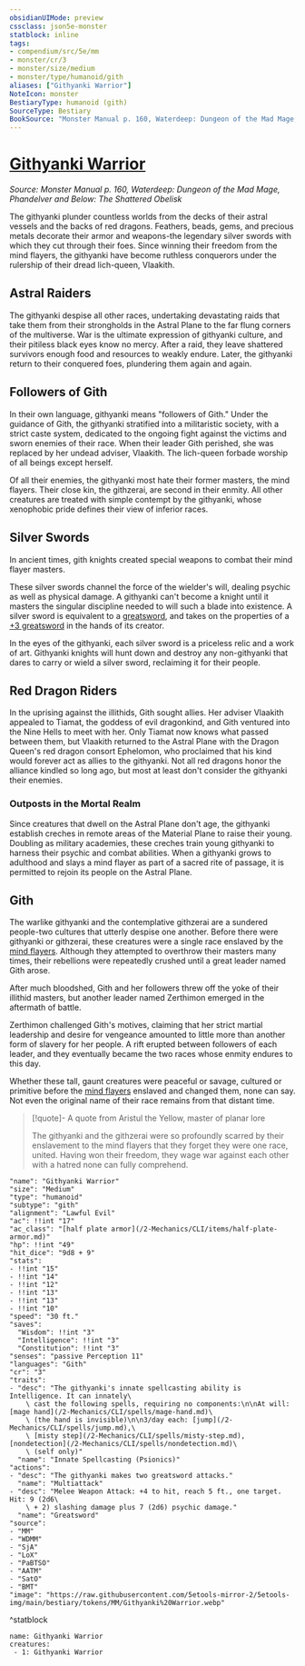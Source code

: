 ```yaml
---
obsidianUIMode: preview
cssclass: json5e-monster
statblock: inline
tags:
- compendium/src/5e/mm
- monster/cr/3
- monster/size/medium
- monster/type/humanoid/gith
aliases: ["Githyanki Warrior"]
NoteIcon: monster
BestiaryType: humanoid (gith)
SourceType: Bestiary
BookSource: "Monster Manual p. 160, Waterdeep: Dungeon of the Mad Mage, Phandelver and Below: The Shattered Obelisk"
---
```

# [Githyanki Warrior](2-Mechanics/CLI/bestiary/humanoid/githyanki-warrior.md)
*Source: Monster Manual p. 160, Waterdeep: Dungeon of the Mad Mage, Phandelver and Below: The Shattered Obelisk*  

The githyanki plunder countless worlds from the decks of their astral vessels and the backs of red dragons. Feathers, beads, gems, and precious metals decorate their armor and weapons-the legendary silver swords with which they cut through their foes. Since winning their freedom from the mind flayers, the githyanki have become ruthless conquerors under the rulership of their dread lich-queen, Vlaakith.

## Astral Raiders

The githyanki despise all other races, undertaking devastating raids that take them from their strongholds in the Astral Plane to the far flung corners of the multiverse. War is the ultimate expression of githyanki culture, and their pitiless black eyes know no mercy. After a raid, they leave shattered survivors enough food and resources to weakly endure. Later, the githyanki return to their conquered foes, plundering them again and again.

## Followers of Gith

In their own language, githyanki means "followers of Gith." Under the guidance of Gith, the githyanki stratified into a militaristic society, with a strict caste system, dedicated to the ongoing fight against the victims and sworn enemies of their race. When their leader Gith perished, she was replaced by her undead adviser, Vlaakith. The lich-queen forbade worship of all beings except herself.

Of all their enemies, the githyanki most hate their former masters, the mind flayers. Their close kin, the githzerai, are second in their enmity. All other creatures are treated with simple contempt by the githyanki, whose xenophobic pride defines their view of inferior races.

## Silver Swords

In ancient times, gith knights created special weapons to combat their mind flayer masters.

These silver swords channel the force of the wielder's will, dealing psychic as well as physical damage. A githyanki can't become a knight until it masters the singular discipline needed to will such a blade into existence. A silver sword is equivalent to a [greatsword](/2-Mechanics/CLI/items/greatsword.md), and takes on the properties of a [+3 greatsword](/2-Mechanics/CLI/items/3-weapon.md) in the hands of its creator.

In the eyes of the githyanki, each silver sword is a priceless relic and a work of art. Githyanki knights will hunt down and destroy any non-githyanki that dares to carry or wield a silver sword, reclaiming it for their people.

## Red Dragon Riders

In the uprising against the illithids, Gith sought allies. Her adviser Vlaakith appealed to Tiamat, the goddess of evil dragonkind, and Gith ventured into the Nine Hells to meet with her. Only Tiamat now knows what passed between them, but Vlaakith returned to the Astral Plane with the Dragon Queen's red dragon consort Ephelomon, who proclaimed that his kind would forever act as allies to the githyanki. Not all red dragons honor the alliance kindled so long ago, but most at least don't consider the githyanki their enemies.

### Outposts in the Mortal Realm

Since creatures that dwell on the Astral Plane don't age, the githyanki establish creches in remote areas of the Material Plane to raise their young. Doubling as military academies, these creches train young githyanki to harness their psychic and combat abilities. When a githyanki grows to adulthood and slays a mind flayer as part of a sacred rite of passage, it is permitted to rejoin its people on the Astral Plane.

## Gith

The warlike githyanki and the contemplative githzerai are a sundered people-two cultures that utterly despise one another. Before there were githyanki or githzerai, these creatures were a single race enslaved by the [mind flayers](/2-Mechanics/CLI/bestiary/aberration/mind-flayer.md). Although they attempted to overthrow their masters many times, their rebellions were repeatedly crushed until a great leader named Gith arose.

After much bloodshed, Gith and her followers threw off the yoke of their illithid masters, but another leader named Zerthimon emerged in the aftermath of battle.

Zerthimon challenged Gith's motives, claiming that her strict martial leadership and desire for vengeance amounted to little more than another form of slavery for her people. A rift erupted between followers of each leader, and they eventually became the two races whose enmity endures to this day.

Whether these tall, gaunt creatures were peaceful or savage, cultured or primitive before the [mind flayers](/2-Mechanics/CLI/bestiary/aberration/mind-flayer.md) enslaved and changed them, none can say. Not even the original name of their race remains from that distant time.

> [!quote]- A quote from Aristul the Yellow, master of planar lore  
> 
> The githyanki and the githzerai were so profoundly scarred by their enslavement to the mind flayers that they forget they were one race, united. Having won their freedom, they wage war against each other with a hatred none can fully comprehend.


```statblock
"name": "Githyanki Warrior"
"size": "Medium"
"type": "humanoid"
"subtype": "gith"
"alignment": "Lawful Evil"
"ac": !!int "17"
"ac_class": "[half plate armor](/2-Mechanics/CLI/items/half-plate-armor.md)"
"hp": !!int "49"
"hit_dice": "9d8 + 9"
"stats":
- !!int "15"
- !!int "14"
- !!int "12"
- !!int "13"
- !!int "13"
- !!int "10"
"speed": "30 ft."
"saves":
  "Wisdom": !!int "3"
  "Intelligence": !!int "3"
  "Constitution": !!int "3"
"senses": "passive Perception 11"
"languages": "Gith"
"cr": "3"
"traits":
- "desc": "The githyanki's innate spellcasting ability is Intelligence. It can innately\
    \ cast the following spells, requiring no components:\n\nAt will: [mage hand](/2-Mechanics/CLI/spells/mage-hand.md)\
    \ (the hand is invisible)\n\n3/day each: [jump](/2-Mechanics/CLI/spells/jump.md),\
    \ [misty step](/2-Mechanics/CLI/spells/misty-step.md), [nondetection](/2-Mechanics/CLI/spells/nondetection.md)\
    \ (self only)"
  "name": "Innate Spellcasting (Psionics)"
"actions":
- "desc": "The githyanki makes two greatsword attacks."
  "name": "Multiattack"
- "desc": "Melee Weapon Attack: +4 to hit, reach 5 ft., one target. Hit: 9 (2d6\
    \ + 2) slashing damage plus 7 (2d6) psychic damage."
  "name": "Greatsword"
"source":
- "MM"
- "WDMM"
- "SjA"
- "LoX"
- "PaBTSO"
- "AATM"
- "SatO"
- "BMT"
"image": "https://raw.githubusercontent.com/5etools-mirror-2/5etools-img/main/bestiary/tokens/MM/Githyanki%20Warrior.webp"
```
^statblock

```encounter-table
name: Githyanki Warrior
creatures:
 - 1: Githyanki Warrior
```
